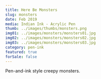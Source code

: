 ```yaml
---
title: Here Be Monsters
slug: monsters
date: Feb 2019
media: Indian Ink - Acrylic Pen
thumb: ../images/thumbs/monsters.png
img01: ../images/monsters/monsters01.jpg
img02: ../images/monsters/monsters02.jpg
img03: ../images/monsters/monsters03.jpg
category: pen-ink
featured: true
forSale: false
---
```


Pen-and-ink style creepy monsters.